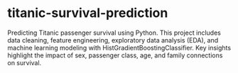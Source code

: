 # titanic-survival-prediction
Predicting Titanic passenger survival using Python. This project includes data cleaning, feature engineering, exploratory data analysis (EDA), and machine learning modeling with HistGradientBoostingClassifier. Key insights highlight the impact of sex, passenger class, age, and family connections on survival. 
